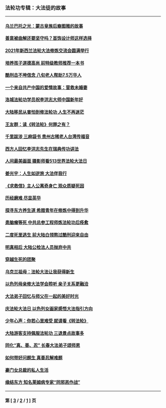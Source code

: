 ### 法轮功专辑：大法徒的故事
---
#### [乌兰巴托之光：蒙古皇族后裔图雅的故事](../../pages/nf1147481/n13155759.md?10310430) 
#### [善意被曲解还要坚守吗？首饰设计师这样选择](../../pages/nf1147481/n13077575.md?10310430) 
#### [2021年新西兰法轮大法修炼交流会圆满举行](../../pages/nf1147481/n13033149.md?10310430) 
#### [培养孩子道德高尚 前特级教师推荐一本书](../../pages/nf1147481/n12938640.md?10310430) 
#### [酷刑击不垮信念 八旬老人帮助7.5万华人](../../pages/nf1147481/n12880712.md?10310430) 
#### [一个来自共产中国的爱情故事：营救未婚妻](../../pages/nf1147481/n12778386.md?10310430) 
#### [洛城法轮功学员祝李洪志大师中国新年好](../../pages/nf1147481/n12724685.md?10310430) 
#### [大陆移民从害怕到修法轮功 人生不再迷茫](../../pages/nf1147481/n12414325.md?10310430) 
#### [王友群：读《转法轮》何罪之有？](../../pages/nf1147481/n12408647.md?10310430) 
#### [千里跋涉 三麻袋书 贵州古稀老人台湾传福音](../../pages/nf1147481/n12198750.md?10310430) 
#### [西方人回忆李洪志先生在瑞典传功讲法](../../pages/nf1147481/n12099607.md?10310430) 
#### [人间最美画面 摄影师看513世界法轮大法日](../../pages/nf1147481/n12094118.md?10310430) 
#### [姜光宇：人生如逆旅 大法伴我行](../../pages/nf1147481/n12088664.md?10310430) 
#### [《求救信》主人公离奇身亡 观众质疑死因](../../pages/nf1147481/n11845215.md?10310430) 
#### [历经磨难 尽显英华](../../pages/nf1147481/n11723297.md?10310430) 
#### [探寻东方养生道 希腊青年在修炼中得到升华](../../pages/nf1147481/n11494502.md?10310430) 
#### [患脑瘤等死 中共总参工程师炼法轮功后痊愈](../../pages/nf1147481/n11466682.md?10310430) 
#### [二度死里逃生 前大陆白领熬过酷刑迎来自由](../../pages/nf1147481/n11368594.md?10310430) 
#### [明真相后 大陆公检法人员抛弃中共](../../pages/nf1147481/n11358618.md?10310430) 
#### [穿越生死的团聚](../../pages/nf1147481/n11258922.md?10310430) 
#### [乌克兰祖母：法轮大法让我获得新生](../../pages/nf1147481/n11269457.md?10310430) 
#### [以色列母亲修大法学会聆听 亲子关系更融洽](../../pages/nf1147481/n11268195.md?10310430) 
#### [大法弟子回忆与师父在一起的美好时光](../../pages/nf1147481/n11267759.md?10310430) 
#### [庆法轮大法日 以色列女画家感悟大法指引方向](../../pages/nf1147481/n11267735.md?10310430) 
#### [少年心声：你若心里难受 就请看《转法轮》](../../pages/nf1147481/n11267496.md?10310430) 
#### [大陆游客支持佩服法轮功 三退景点故事多](../../pages/nf1147481/n11267378.md?10310430) 
#### [同化“真、善、忍” 长春大法弟子颂师恩](../../pages/nf1147481/n11266497.md?10310430) 
#### [如何带好问题生 真善忍解难题](../../pages/nf1147481/n11243655.md?10310430) 
#### [豪门女总裁的私人生活](../../pages/nf1147481/n10127794.md?10310430) 
#### [缘结东方 知名莱姆病专家“同邪恶作战”](../../pages/nf1147481/n10682468.md?10310430) 

---
#### 第 [ [3](./3.md?10310430) / [2](./2.md?10310430) / [1](./1.md?10310430) ] 页

